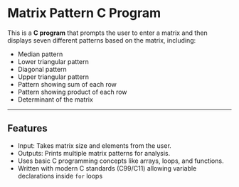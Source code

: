 # Matrix Pattern C Program

This is a **C program** that prompts the user to enter a matrix and then displays seven different patterns based on the matrix, including:

- Median pattern
- Lower triangular pattern
- Diagonal pattern
- Upper triangular pattern
- Pattern showing sum of each row
- Pattern showing product of each row
- Determinant of the matrix

---

## Features

- Input: Takes matrix size and elements from the user.
- Outputs: Prints multiple matrix patterns for analysis.
- Uses basic C programming concepts like arrays, loops, and functions.
- Written with modern C standards (C99/C11) allowing variable declarations inside `for` loops
